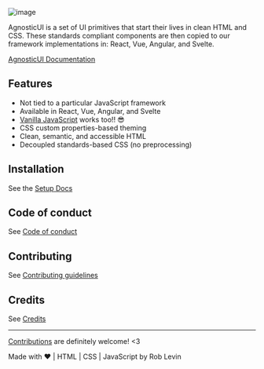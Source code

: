 
![image](https://user-images.githubusercontent.com/142403/147501029-9e97a173-38e6-4f14-a4a6-2baf626c8e14.png)

AgnosticUI is a set of UI primitives that start their lives in clean HTML and CSS. These standards compliant components are then copied to our framework implementations in: React, Vue, Angular, and Svelte.

[AgnosticUI Documentation](https://agnosticui.com)

## Features

- Not tied to a particular JavaScript framework
- Available in React, Vue, Angular, and Svelte
- [Vanilla JavaScript](http://vanilla-js.com/) works too!! 😎
- CSS custom properties-based theming
- Clean, semantic, and accessible HTML
- Decoupled standards-based CSS (no preprocessing)

## Installation

See the [Setup Docs](https://agnosticui.com/docs/setup.html)

## Code of conduct

See [Code of conduct](https://github.com/AgnosticUI/agnosticui/blob/master/CODE_OF_CONDUCT.md)

## Contributing

See [Contributing guidelines](https://github.com/AgnosticUI/agnosticui/blob/master/CONTRIBUTING.md)

## Credits

See [Credits](https://github.com/AgnosticUI/agnosticui/blob/master/CREDITS.md)

___

[Contributions](https://github.com/AgnosticUI/agnosticui/blob/master/CONTRIBUTING.md) are definitely welcome! <3

Made with :heart: | HTML | CSS | JavaScript by Rob Levin
